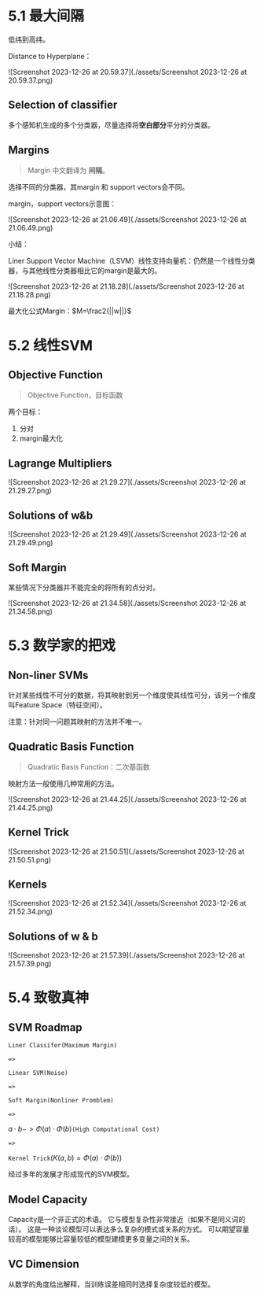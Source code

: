 # 5.1 最大间隔

低纬到高纬。

Distance to Hyperplane：

![Screenshot 2023-12-26 at 20.59.37](./assets/Screenshot 2023-12-26 at 20.59.37.png)

## Selection of classifier

多个感知机生成的多个分类器，尽量选择将**空白部分**平分的分类器。



## Margins

> Margin 中文翻译为 **间隔**。

选择不同的分类器，其margin 和 support vectors会不同。



margin，support vectors示意图：

![Screenshot 2023-12-26 at 21.06.49](./assets/Screenshot 2023-12-26 at 21.06.49.png)



小结：

Liner Support Vector Machine（LSVM）线性支持向量机：仍然是一个线性分类器，与其他线性分类器相比它的margin是最大的。

![Screenshot 2023-12-26 at 21.18.28](./assets/Screenshot 2023-12-26 at 21.18.28.png)

最大化公式Margin：$M=\frac2{||w||}$

# 5.2 线性SVM

## Objective Function

> Objective Function，目标函数

两个目标：

1. 分对
2. margin最大化



## Lagrange Multipliers

![Screenshot 2023-12-26 at 21.29.27](./assets/Screenshot 2023-12-26 at 21.29.27.png)

## Solutions of w&b

![Screenshot 2023-12-26 at 21.29.49](./assets/Screenshot 2023-12-26 at 21.29.49.png)



## Soft Margin

某些情况下分类器并不能完全的将所有的点分对。

![Screenshot 2023-12-26 at 21.34.58](./assets/Screenshot 2023-12-26 at 21.34.58.png)

# 5.3 数学家的把戏

## Non-liner SVMs

针对某些线性不可分的数据，将其映射到另一个维度使其线性可分，该另一个维度叫Feature Space（特征空间）。

注意：针对同一问题其映射的方法并不唯一。



## Quadratic Basis Function

> Quadratic Basis Function：二次基函数

映射方法一般使用几种常用的方法。

![Screenshot 2023-12-26 at 21.44.25](./assets/Screenshot 2023-12-26 at 21.44.25.png)



## Kernel Trick

![Screenshot 2023-12-26 at 21.50.51](./assets/Screenshot 2023-12-26 at 21.50.51.png)

## Kernels

![Screenshot 2023-12-26 at 21.52.34](./assets/Screenshot 2023-12-26 at 21.52.34.png)



## Solutions of w & b

![Screenshot 2023-12-26 at 21.57.39](./assets/Screenshot 2023-12-26 at 21.57.39.png)

# 5.4 致敬真神

## SVM Roadmap

`Liner Classifer(Maximum Margin)`

 `=> `

 `Linear SVM(Noise) `

 `=> `

 `Soft Margin(Nonliner Promblem) `

 `=>`

$a·b->\Phi(a)·\Phi(b)$`(High Computational Cost) `

`=>`

`Kernel Trick`($K(a,b)=\Phi(a)·\Phi(b)$)

经过多年的发展才形成现代的SVM模型。



## Model Capacity

Capacity是一个非正式的术语。 它与模型复杂性非常接近（如果不是同义词的话）。 这是一种谈论模型可以表达多么复杂的模式或关系的方式。 可以期望容量较高的模型能够比容量较低的模型建模更多变量之间的关系。



## VC Dimension

从数学的角度给出解释，当训练误差相同时选择复杂度较低的模型。